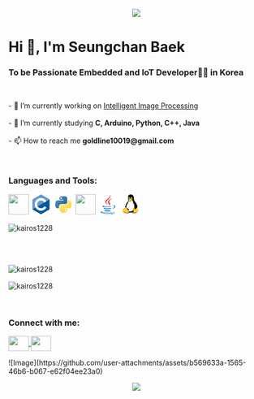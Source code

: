 
<br>
<div align="center">
    <img src="https://capsule-render.vercel.app/api?type=waving&color=BCCDC9&height=150&section=header&text=💭%20Seungchan(Chan)'s%20GitHub🍵👩🏻‍💻&fontSize=40" />
</div>
<!-- 🎯 제목 섹션 -->
<h1 align="left">Hi 👋, I'm Seungchan Baek</h1>
<h3 align="left">To be Passionate Embedded and IoT Developer👨‍💻 in Korea</h3>
<br>
<!-- 🎯 자기소개 -->
<p>
- 🔭 I’m currently working on <a href="https://github.com/Pluswick/Intelligent_Video_Processing">Intelligent Image Processing</a><br><br>
- 🌱 I’m currently studying <b>C, Arduino, Python, C++, Java</b><br><br>
- 📫 How to reach me <b>goldline10019@gmail.com</b>
</p>

<p>&nbsp;</p> <!-- 빈 문단 추가 -->
<!-- 🎯 사용 언어 및 도구 -->
<h3 align="left">Languages and Tools:</h3>
<p align="left">
    <a href="https://www.arduino.cc/" target="_blank"><img src="https://cdn.worldvectorlogo.com/logos/arduino-1.svg" width="40" height="40"/></a>
    <a href="https://www.cprogramming.com/" target="_blank"><img src="https://raw.githubusercontent.com/devicons/devicon/master/icons/c/c-original.svg" width="40" height="40"/></a>
    <a href="https://www.python.org" target="_blank"><img src="https://raw.githubusercontent.com/devicons/devicon/master/icons/python/python-original.svg" width="40" height="40"/></a>
    <a href="https://git-scm.com/" target="_blank"><img src="https://www.vectorlogo.zone/logos/git-scm/git-scm-icon.svg" width="40" height="40"/></a>
    <a href="https://www.java.com" target="_blank"><img src="https://raw.githubusercontent.com/devicons/devicon/master/icons/java/java-original.svg" width="40" height="40"/></a>
    <a href="https://www.linux.org/" target="_blank"><img src="https://raw.githubusercontent.com/devicons/devicon/master/icons/linux/linux-original.svg" width="40" height="40"/></a>
</p>

<!-- 🎯 GitHub 통계 -->
<p>
    <!-- 📊 Most Used Languages -->
    <img align="center" src="https://github-readme-stats.vercel.app/api/top-langs?username=kairos1228&show_icons=true&locale=en&layout=compact" alt="kairos1228" />
</p>
<br><br>
<p>
    <!-- 🔥 GitHub Stats -->
    <img align="center" src="https://github-readme-stats.vercel.app/api?username=kairos1228&show_icons=true&locale=en" alt="kairos1228" />
</p>

<p>
    <!-- 🚀 Current Streak -->
    <img align="center" src="https://github-readme-streak-stats.herokuapp.com/?user=kairos1228&" alt="kairos1228" />
</p>

<!-- 공백 추가하여 아래로 분리 -->
<br>

<!-- 🎯 SNS 및 연락처 -->
<h3 align="left">Connect with me:</h3>
<p align="left">
    <a href="https://www.linkedin.com/in/%EC%8A%B9%EC%B0%AC-%EB%B0%B1-a548a0355/" target="blank">
        <img align="center" src="https://raw.githubusercontent.com/rahuldkjain/github-profile-readme-generator/master/src/images/icons/Social/linked-in-alt.svg" height="30" width="40"/>
    </a>
    <a href="https://instagram.com/bsc_tmscks_o" target="blank">
        <img align="center" src="https://raw.githubusercontent.com/rahuldkjain/github-profile-readme-generator/master/src/images/icons/Social/instagram.svg" height="30" width="40"/>
    </a>
</p>
<p>![Image](https://github.com/user-attachments/assets/b569633a-1565-46b6-b067-e62f04ee23a0) </p>
<div align="center">
<img src="https://capsule-render.vercel.app/api?type=waving&color=BCCDC9&height=100&section=footer"/>
</div>
